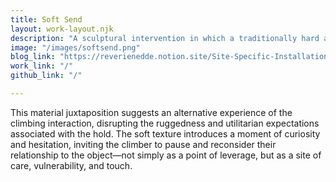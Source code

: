 ```yaml
---
title: Soft Send
layout: work-layout.njk
description: "A sculptural intervention in which a traditionally hard and abrasive climbing hold is given a plush, handmade crochet cover."
image: "/images/softsend.png"
blog_link: "https://reverienedde.notion.site/Site-Specific-Installation-1c1a77ce693b8005ab92ca31a9da743c?pvs=4"
work_link: "/"
github_link: "/"

---
```


This material juxtaposition suggests an alternative experience of the climbing interaction, disrupting the ruggedness and utilitarian expectations associated with the hold. The soft texture introduces a moment of curiosity and hesitation, inviting the climber to pause and reconsider their relationship to the object—not simply as a point of leverage, but as a site of care, vulnerability, and touch. 
